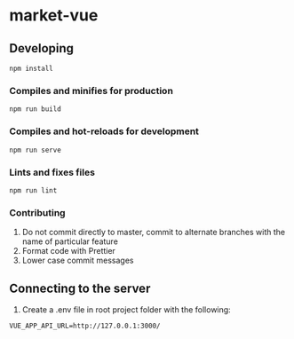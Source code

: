 # market-vue

## Developing
```
npm install
```

### Compiles and minifies for production
```
npm run build
```

### Compiles and hot-reloads for development
```
npm run serve
```

### Lints and fixes files
```
npm run lint
```

### Contributing
1. Do not commit directly to master, commit to alternate branches with the name of particular feature 
2. Format code with Prettier
3. Lower case commit messages

## Connecting to the server

1. Create a .env file in root project folder with the following:
```
VUE_APP_API_URL=http://127.0.0.1:3000/
```


